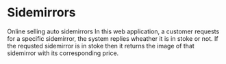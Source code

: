# Sidemirrors
Online selling auto sidemirrors
In this web application, a customer requests for a specific sidemirror, the system replies wheather it is in stoke or not.
If the requsted sidemirror is in stoke then it returns the image of that sidemirror with its corresponding price.
